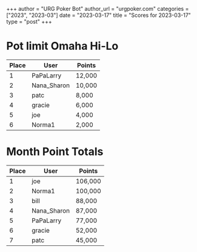 +++
author = "URG Poker Bot"
author_url = "urgpoker.com"
categories = ["2023", "2023-03"]
date = "2023-03-17"
title = "Scores for 2023-03-17"
type = "post"
+++
# Pot limit Omaha Hi-Lo

| Place | User | Points |
|-------|------|--------|
| 1 | PaPaLarry | 12,000 |
| 2 | Nana_Sharon | 10,000 |
| 3 | patc | 8,000 |
| 4 | gracie | 6,000 |
| 5 | joe | 4,000 |
| 6 | Norma1 | 2,000 |

# Month Point Totals

| Place | User | Points |
|-------|------|--------|
| 1 | joe | 106,000 |
| 2 | Norma1 | 100,000 |
| 3 | bill | 88,000 |
| 4 | Nana_Sharon | 87,000 |
| 5 | PaPaLarry | 77,000 |
| 6 | gracie | 52,000 |
| 7 | patc | 45,000 |
